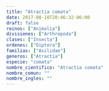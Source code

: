 ```yaml
---
title: "Atractia comata"
date: 2017-08-18T20:46:32-06:00
draft: false
reinos: ["Animalia"]
divisiones: ["Arthropoda"]
clases: ["Insecta"]
ordenes: ["Diptera"]
familias: ["Asilidae"]
generos: ["Atractia"]
especie: "comata"
nombre_cientifico: "Atractia comata"
nombre_comun: ""
nombre_ingles: ""
---
```

